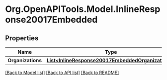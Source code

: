 
# Org.OpenAPITools.Model.InlineResponse20017Embedded

## Properties

Name | Type | Description | Notes
------------ | ------------- | ------------- | -------------
**Organizations** | [**List&lt;InlineResponse20017EmbeddedOrganizations&gt;**](InlineResponse20017EmbeddedOrganizations.md) |  | 

[[Back to Model list]](../README.md#documentation-for-models)
[[Back to API list]](../README.md#documentation-for-api-endpoints)
[[Back to README]](../README.md)

